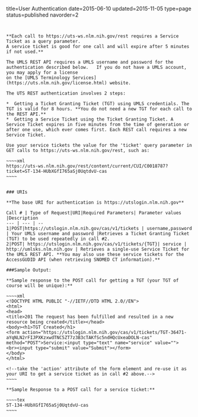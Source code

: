 title=User Authentication
date=2015-06-10
updated=2015-11-05
type=page
status=published
navorder=2
~~~~~~


**Each call to https://uts-ws.nlm.nih.gov/rest requires a Service Ticket as a query parameter.
A service ticket is good for one call and will expire after 5 minutes if not used.**

The UMLS REST API requires a UMLS username and password for the authentication described below.   If you do not have a UMLS account, you may apply for a license
on the [UMLS Terminology Services](https://uts.nlm.nih.gov/license.html) website.  

The UTS REST authentication involves 2 steps:

*  Getting a Ticket Granting Ticket (TGT) using UMLS credentials. The TGT is valid for 8 hours. **You do not need a new TGT for each call to the REST API.**
*  Getting a Service Ticket using the Ticket Granting Ticket. A  Service Ticket expires in five minutes from the time of generation or after one use, which ever comes first. Each REST call requires a new Service Ticket. 

Use your service tickets the value for the 'ticket' query parameter in GET calls to https://uts-ws.nlm.nih.gov/rest, such as:

~~~~xml
https://uts-ws.nlm.nih.gov/rest/content/current/CUI/C0018787?ticket=ST-134-HUbXGfI765aSj0UqtdvU-cas
~~~~


### URIs

**The base URI for authentication is https://utslogin.nlm.nih.gov**

Call # | Type of Request|URI|Required Parameters| Parameter values |Description
--- | --- | --
1|POST|https://utslogin.nlm.nih.gov/cas/v1/tickets | username,password | Your UMLS username and password |Retrieves a Ticket Granting Ticket (TGT) to be used repeatedly in call #2.
2|POST| https://utslogin.nlm.nih.gov/cas/v1/tickets/{TGT}| service | http://umlsks.nlm.nih.gov | Retrieves a single-use Service Ticket for the UMLS REST API. **You may also use these service tickets for the AccessGUDID API (when retrieving SNOMED CT information).**

###Sample Output:

**Sample response to the POST call for getting a TGT (your TGT of course will be unique):**

~~~~xml
<!DOCTYPE HTML PUBLIC "-//IETF//DTD HTML 2.0//EN">
<html>
<head>
<title>201 The request has been fulfilled and resulted in a new resource being created</title></head>
<body><h1>TGT Created</h1>
<form action="https://utslogin.nlm.nih.gov/cas/v1/tickets/TGT-36471-aYqNLN2rFIJPXKzxwdTNC5ZT7z3B3cTAKfSc5ndHQcUxeaDOLN-cas" method="POST">Service:<input type="text" name="service" value="">
<br><input type="submit" value="Submit"></form>
</body>
</html>

<!--take the 'action' attribute of the form element and re-use it as your URI to get a service ticket as in call #2 above.-->
~~~~

**Sample Response to a POST call for a service ticket:**

~~~~tex
ST-134-HUbXGfI765aSj0UqtdvU-cas
~~~~
